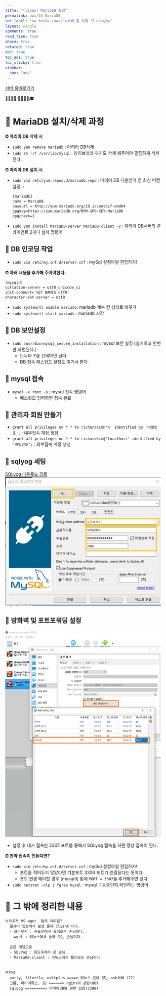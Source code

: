 ```yaml
---
title: "(linux) MariaDB 설정"
permalink: aws/10_MariaDB
toc_label: "<a href='/aws/'>서버 홈 이동 Click</a>"
layout: single
comments: true
read_time: true
share: true
related: true
toc: true
toc_ads: true
toc_sticky: true
sidebar:
  nav: "aws"
---
```

[서버 홈바로가기](../aws)

💼📝🔑⏰ 📙📓📘📒🎓

# 💼 MariaDB 설치/삭제 과정
**⏰ 마리아 DB 삭제 시**
- `sudo yum remove mariadb` : 마리아 DB삭제
- `sudo rm -rf /var/lib/mysql` : 라이브러리 까지도 삭제 해주어야 깔끔하게 삭제된다.

**⏰ 마리아 DB 설치 시**
- `sudo vim /etc/yum.repos.d/mariadb.repo` : 마리아 DB 다운받기 전 최신 버전 설정
  + 
  ```
  [mariadb]
  name = MariaDB
  baseurl = http://yum.mariadb.org/10.1/centos7-amd64
  gpgkey=https://yum.mariadb.org/RPM-GPG-KEY-MariaDB
  gpgcheck=1
  ```
- `sudo yum install MariaDB-server MariaDB-client -y` : 마리아 DB서버와 클라이언트 2개다 설치 명령어

## 📝 DB 인코딩 작업
- `sudo vim /etc/my.cnf.d/server.cnf` : mySql 설정파일 편집하자!

**⏰ 아래 내용을 추가해 주어야한다.**
```
[mysqld]
collation-server = utf8_unicode_ci
init-connect='SET NAMES utf8'
character-set-server = utf8
```
- `sudo systemctl enable mariadb`: mariadb 계속 킨 상태로 바꾸기
- `sudo systemctl start mariadb` : mariadb 시작

## 📝 DB 보안설정
- `sudo /usr/bin/mysql_secure_installation` : mysql 보안 설정 (설치하고 한번만 하면된다.)
  + 모두다 Y를 선택하면 된다.
  + DB 접속 패스워드 설정도 여기서 한다.

## 📝 mysql 접속
- `mysql -u root -p` : mysql 접속 명령어
  + 패스워드 입력하면 접속 완료

## 📝 관리자 회원 만들기
- `grant all privileges on *.* to richardkim@'%' identified by '비밀번호';` : 내부접속 계정 생성
- `grant all privileges on *.* to richardkim@'localhost' identified by '비밀번호';` : 외부접속 계정 생성


## 📝 sqlyog 세팅
[SQLyog 다운로드 경로](https://github.com/webyog/sqlyog-community/wiki/Downloads)
![설정화면](/assets/img/common/2020-06-18-01-00-36.png)

## 📝 방화벽 및 포트포워딩 설정

![포트포워딩 설정과정](/assets/img/common/2020-06-18-01-03-56.png)

- 설정 후 내가 접속한 3307 포트를 통해서 SQLyog 접속을 하면 정상 접속이 된다.


**⏰ 만약 접속이 안된다면?**
- `sudo vim /etc/my.cnf.d/server.cnf` : mySql 설정파일 편집하자!
  + 포트를 적어두지 않았다면 기본포트 3306 포트가 연결된다는 뜻이다.
  + 포트 변경 해야할 경우 [mysqld] 밑에 `PORT = 3307`을 추가해주면 된다.
- `sudo netstat -nlp | fgrep mysql` : mysql 구동중인지 확인하는 명령어



# 💼 그 밖에 정리한 내용
```
브라우저 VS wget  둘의 차이점?
  웹서버 입장에서 보면 둘다 client 이다.
  - 브라우저 : 윈도우에서 들어오는 손님이다.
  - wget : 리눅스에서 들어 오는 손님이다.

  같은 개념으로 
  - SQLYog : 윈도우에서 온 손님
  - MariaDB-client : 리눅스에서 들어오는 손님이다.


관련성
  putty, filezila, editplus ====> 리눅스 안에 있는 ssh서버.(22)
  크롬, 파이어폭스, IE ======> nginx와 관련(80)
  sqlyog =========> 마리아DB와 관련 있음(3306)

```